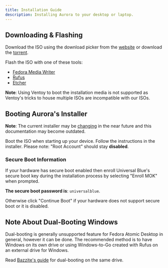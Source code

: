 ```yaml
---
title: Installation Guide
description: Installing Aurora to your desktop or laptop.
---
```


## Downloading & Flashing

Download the ISO using the download picker from the [website](https://getaurora.dev) or download the [torrent](https://fosstorrents.com/distributions/aurora/).

Flash the ISO with one of these tools:
- [Fedora Media Writer](https://fedoraproject.org/workstation/download)
- [Rufus](https://rufus.ie/en/)
- [Etcher](>https://etcher.balena.io/)

**Note**: Using Ventoy to boot the installation media is not supported as Ventoy's tricks to house multiple ISOs are incompatible with our ISOs.


## Booting Aurora's Installer

**Note**: The current installer may be [changing](https://github.com/ublue-os/titanoboa) in the near future and this documentation may become outdated.

Boot the ISO when starting up your device. Follow the instructions in the installer. Please note: "Root Account" should stay **disabled**.

### Secure Boot Information

If your hardware has secure boot enabled then enroll Universal Blue's secure boot key during the installation process by selecting "Enroll MOK" when prompted.

**The secure boot password is**: `universalblue`.

Otherwise click "Continue Boot" if your hardware does not support secure boot or it is disabled.

## Note About Dual-Booting Windows

Dual-booting is generally unsupported feature for Fedora Atomic Desktop in general, however it can be done. The recommended method is to have Windows on its own drive or using Windows-to-Go created with Rufus on an external drive for Windows.

Read [Bazzite's guide](https://docs.bazzite.gg/General/Installation_Guide/dual_boot_setup_guide/) for dual-booting on the same drive.
